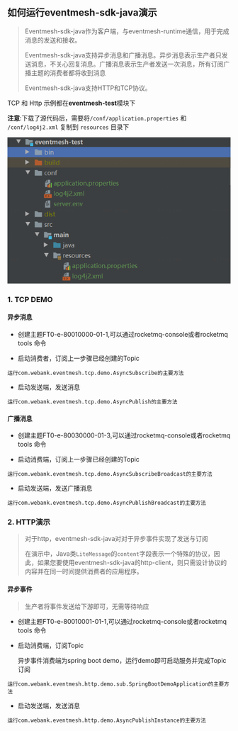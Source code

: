 <h2>如何运行eventmesh-sdk-java演示</h2>

> Eventmesh-sdk-java作为客户端，与eventmesh-runtime通信，用于完成消息的发送和接收。
>
> Eventmesh-sdk-java支持异步消息和广播消息。异步消息表示生产者只发送消息，不关心回复消息。广播消息表示生产者发送一次消息，所有订阅广播主题的消费者都将收到消息
>
> Eventmesh-sdk-java支持HTTP和TCP协议。

TCP 和 Http 示例都在**eventmesh-test**模块下

**注意**:下载了源代码后，需要将`/conf/application.properties` 和 `/conf/log4j2.xml` 复制到 `resources` 目录下

![image-test-structure](../../images/eventmesh-test-structure.png)

### 1. TCP DEMO

<h4>异步消息</h4>

- 创建主题FT0-e-80010000-01-1,可以通过rocketmq-console或者rocketmq tools 命令

- 启动消费者，订阅上一步骤已经创建的Topic

```
运行com.webank.eventmesh.tcp.demo.AsyncSubscribe的主要方法
```

- 启动发送端，发送消息


```
运行com.webank.eventmesh.tcp.demo.AsyncPublish的主要方法
```

<h4>广播消息</h4>

- 创建主题FT0-e-80030000-01-3,可以通过rocketmq-console或者rocketmq tools 命令

- 启动消费端，订阅上一步骤已经创建的Topic

```
运行com.webank.eventmesh.tcp.demo.AsyncSubscribeBroadcast的主要方法
```

- 启动发送端，发送广播消息

```
运行com.webank.eventmesh.tcp.demo.AsyncPublishBroadcast的主要方法
```

### 2. HTTP演示

>对于http，eventmesh-sdk-java对对于异步事件实现了发送与订阅
>
>在演示中，Java类`LiteMessage`的`content`字段表示一个特殊的协议，因此，如果您要使用eventmesh-sdk-java的http-client，则只需设计协议的内容并在同一时间提供消费者的应用程序。

<h4>异步事件</h4>

> 生产者将事件发送给下游即可，无需等待响应

- 创建主题FT0-e-80010001-01-1,可以通过rocketmq-console或者rocketmq tools 命令

- 启动消费端，订阅Topic

  异步事件消费端为spring boot demo，运行demo即可启动服务并完成Topic订阅

```
运行com.webank.eventmesh.http.demo.sub.SpringBootDemoApplication的主要方法
```

- 启动发送端，发送消息

```
运行com.webank.eventmesh.http.demo.AsyncPublishInstance的主要方法
```



